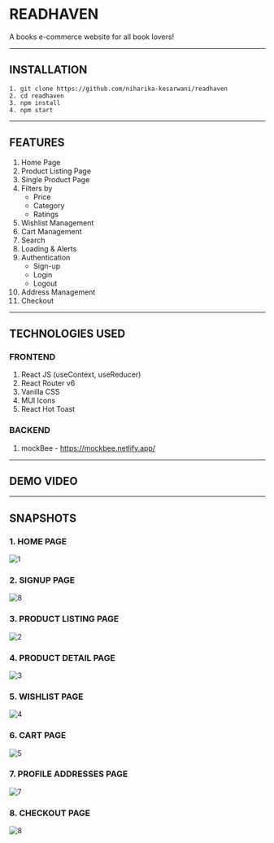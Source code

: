 # READHAVEN

A books e-commerce website for all book lovers!

---

## INSTALLATION

```
1. git clone https://github.com/niharika-kesarwani/readhaven
2. cd readhaven
3. npm install
4. npm start
```

---

## FEATURES

1. Home Page
2. Product Listing Page
3. Single Product Page
4. Filters by
   - Price
   - Category
   - Ratings
5. Wishlist Management
6. Cart Management
7. Search
8. Loading & Alerts
9. Authentication
   - Sign-up
   - Login
   - Logout
10. Address Management
11. Checkout

---

## TECHNOLOGIES USED

### FRONTEND

1. React JS (useContext, useReducer)
2. React Router v6
3. Vanilla CSS
4. MUI Icons
5. React Hot Toast

### BACKEND

1. mockBee - https://mockbee.netlify.app/

---

## DEMO VIDEO

---

## SNAPSHOTS

### 1. HOME PAGE

![1](https://github.com/niharika-kesarwani/readhaven/assets/45658446/83719d6f-715f-45dc-8a34-d9f3b903cccb)

### 2. SIGNUP PAGE

![8](https://github.com/niharika-kesarwani/readhaven/assets/45658446/369650ea-81ce-420d-a363-08bef2893898)

### 3. PRODUCT LISTING PAGE

![2](https://github.com/niharika-kesarwani/readhaven/assets/45658446/9532dd5f-91b7-4740-8eb0-1a5c21f7b780)

### 4. PRODUCT DETAIL PAGE

![3](https://github.com/niharika-kesarwani/readhaven/assets/45658446/176784c1-f916-4964-a9fa-1ed287691926)

### 5. WISHLIST PAGE

![4](https://github.com/niharika-kesarwani/readhaven/assets/45658446/7e120d5d-c0ed-4d1c-8ddb-e0ac4f041abb)

### 6. CART PAGE

![5](https://github.com/niharika-kesarwani/readhaven/assets/45658446/7315f58e-a083-49ed-a5ea-214d9da33d97)

### 7. PROFILE ADDRESSES PAGE

![7](https://github.com/niharika-kesarwani/readhaven/assets/45658446/ec40075f-2584-4c13-87be-989ce0fda332)

### 8. CHECKOUT PAGE

![8](https://github.com/niharika-kesarwani/readhaven/assets/45658446/de361578-a696-42e2-9111-2c56fc1f3989)
